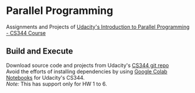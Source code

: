 # Parallel Programming
Assignments and Projects of [Udacity's Introduction to Parallel Programming - CS344 Course](https://classroom.udacity.com/courses/cs344)

## Build and Execute
Download source code and projects from Udacity's [CS344 git repo](https://github.com/udacity/cs344)  
Avoid the efforts of installing dependencies by using [Google Colab Notebooks](https://github.com/depctg/udacity-cs344-colab) for Udacity's CS344.  
*Note:* This has support only for HW 1 to 6.
